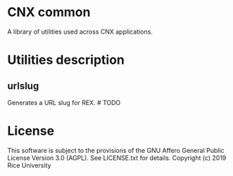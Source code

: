 # CNX common

A library of utilities used across CNX applications.

# Utilities description

## urlslug

Generates a URL slug for REX. # TODO

# License

This software is subject to the provisions of the GNU Affero General
Public License Version 3.0 (AGPL). See LICENSE.txt for details.
Copyright (c) 2019 Rice University
